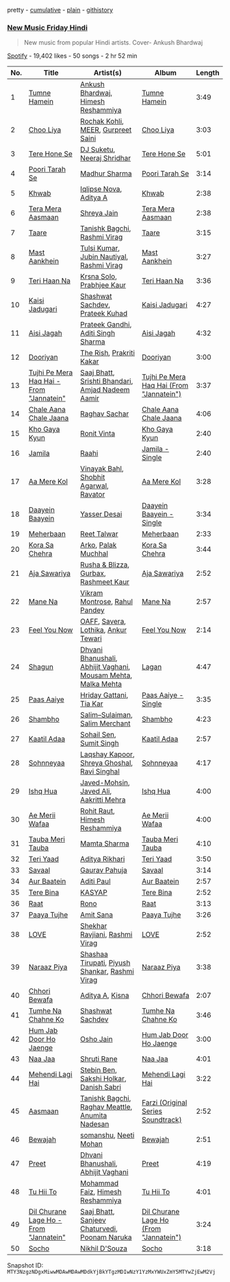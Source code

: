 pretty - [cumulative](/playlists/cumulative/37i9dQZF1DWVCuOatqCW5M.md) - [plain](/playlists/plain/37i9dQZF1DWVCuOatqCW5M) - [githistory](https://github.githistory.xyz/mackorone/spotify-playlist-archive/blob/main/playlists/plain/37i9dQZF1DWVCuOatqCW5M)

### [New Music Friday Hindi ](https://open.spotify.com/playlist/37i9dQZF1DWVCuOatqCW5M)

> New music from popular Hindi artists\. Cover\- Ankush Bhardwaj

[Spotify](https://open.spotify.com/user/spotify) - 19,402 likes - 50 songs - 2 hr 52 min

| No. | Title | Artist(s) | Album | Length |
|---|---|---|---|---|
| 1 | [Tumne Hamein](https://open.spotify.com/track/1d9KnLHrsroucWcoNKvHtP) | [Ankush Bhardwaj](https://open.spotify.com/artist/0XshHSxU5gt37nBa6SS8gY), [Himesh Reshammiya](https://open.spotify.com/artist/0sSxphmGskGCKlwB9xa6WU) | [Tumne Hamein](https://open.spotify.com/album/61mTverss6T06JkYOBxeVN) | 3:49 |
| 2 | [Choo Liya](https://open.spotify.com/track/3CCKZEmtnCCbq2jrEihxgr) | [Rochak Kohli](https://open.spotify.com/artist/3dN9MQpjIyNxyeRfz4EDZe), [MEER](https://open.spotify.com/artist/4Qtx4aI2TxoK7IDTDZgvti), [Gurpreet Saini](https://open.spotify.com/artist/3nLLr3ShsQC2Hdrwjl14ie) | [Choo Liya](https://open.spotify.com/album/0bm7EwOK7BLJUrrx0J9Sm6) | 3:03 |
| 3 | [Tere Hone Se](https://open.spotify.com/track/0WOQ0NIjQEAFHXS9haQDOZ) | [DJ Suketu](https://open.spotify.com/artist/4TfiXd01xLFV0xg8PSCysH), [Neeraj Shridhar](https://open.spotify.com/artist/3tHD07u1ON4uHxmnT9rwqZ) | [Tere Hone Se](https://open.spotify.com/album/3VBhUpmVVwGtSZd2TGd8FK) | 5:01 |
| 4 | [Poori Tarah Se](https://open.spotify.com/track/5vE3s0cujAgnFmfbMf8xfh) | [Madhur Sharma](https://open.spotify.com/artist/2kfi47LWmlXzQ3p3kWonfQ) | [Poori Tarah Se](https://open.spotify.com/album/2euZcVgfeai6fDMUQNmbog) | 3:14 |
| 5 | [Khwab](https://open.spotify.com/track/59alvnjzlbX6LaHhXGDZYv) | [Iqlipse Nova](https://open.spotify.com/artist/5tVEtYVMATyQ6OVOetuZlk), [Aditya A](https://open.spotify.com/artist/4wwYGgSpeBtvk5WX6HBqzw) | [Khwab](https://open.spotify.com/album/0ICe966bo3oNsHRIBp4aQ7) | 2:38 |
| 6 | [Tera Mera Aasmaan](https://open.spotify.com/track/6mOqFm4X4tdcraFWQibZSA) | [Shreya Jain](https://open.spotify.com/artist/4kf4NJ3U6oSZ423DycBpMD) | [Tera Mera Aasmaan](https://open.spotify.com/album/5vbcq7UU1ezZ0uKs7SWXwX) | 2:38 |
| 7 | [Taare](https://open.spotify.com/track/3kzhjDvTZ163cvxAgZgdGi) | [Tanishk Bagchi](https://open.spotify.com/artist/4f7KfxeHq9BiylGmyXepGt), [Rashmi Virag](https://open.spotify.com/artist/5r2baeTwcCJnuIsDIlxUJo) | [Taare](https://open.spotify.com/album/0MBhtO0M46aexQWmqzq6sY) | 3:15 |
| 8 | [Mast Aankhein](https://open.spotify.com/track/6VxqgfU14y82Jsc3qvkcPS) | [Tulsi Kumar](https://open.spotify.com/artist/0T1CMVkqffHlqEk4BcAph1), [Jubin Nautiyal](https://open.spotify.com/artist/1tqysapcCh1lWEAc9dIFpa), [Rashmi Virag](https://open.spotify.com/artist/5r2baeTwcCJnuIsDIlxUJo) | [Mast Aankhein](https://open.spotify.com/album/6j5ZcktK7LVx39OvfbJ2Gi) | 3:27 |
| 9 | [Teri Haan Na](https://open.spotify.com/track/5H0n5lQmvj7QSjIFd3iyZD) | [Krsna Solo](https://open.spotify.com/artist/1fn1zda146dVI8wNdqi9l6), [Prabhjee Kaur](https://open.spotify.com/artist/4eCQSJiqQytxz4IJx0I7Bt) | [Teri Haan Na](https://open.spotify.com/album/6A90hWdp94Xtz0eSZ1WnrY) | 3:36 |
| 10 | [Kaisi Jadugari](https://open.spotify.com/track/6gkf7KZtpXHSRDuAyIkEMA) | [Shashwat Sachdev](https://open.spotify.com/artist/465OXuCU8YZNmVG1leLwQ9), [Prateek Kuhad](https://open.spotify.com/artist/0tC995Rfn9k2l7nqgCZsV7) | [Kaisi Jadugari](https://open.spotify.com/album/157Zl2ubrkwXp4w73P1uhL) | 4:27 |
| 11 | [Aisi Jagah](https://open.spotify.com/track/6wou8cqWeFT6Kef113D1xI) | [Prateek Gandhi](https://open.spotify.com/artist/1QH7G1DjLYaY5EvqO1PA6w), [Aditi Singh Sharma](https://open.spotify.com/artist/4iW4xSfMEIvrXM0Iu3aFDY) | [Aisi Jagah](https://open.spotify.com/album/06fccZAZ0iDfaoyOvJIq3i) | 4:32 |
| 12 | [Dooriyan](https://open.spotify.com/track/1V70eF4tJQPnemvT2WmcL3) | [The Rish](https://open.spotify.com/artist/0Eb38FY9vOjiRA10iXPGHI), [Prakriti Kakar](https://open.spotify.com/artist/59pq5Vw16UDkR9txoPKv86) | [Dooriyan](https://open.spotify.com/album/6CIlcC88OgvYPdosDwQsVp) | 3:00 |
| 13 | [Tujhi Pe Mera Haq Hai \- From "Jannatein"](https://open.spotify.com/track/15bWVdOr7QkW2GisVPVXEh) | [Saaj Bhatt](https://open.spotify.com/artist/5X6ShVeOR0RNA0QLpFksuj), [Srishti Bhandari](https://open.spotify.com/artist/0wZVnB36ng3hXHxkBReBpG), [Amjad Nadeem Aamir](https://open.spotify.com/artist/47alRXX8AZZKee6glPMZXq) | [Tujhi Pe Mera Haq Hai \(From "Jannatein"\)](https://open.spotify.com/album/1APcdcKEO081RtdWYcJAil) | 3:37 |
| 14 | [Chale Aana Chale Jaana](https://open.spotify.com/track/39g5yQpyJO3w3usfD9UwMD) | [Raghav Sachar](https://open.spotify.com/artist/7nVsNB3N2S3AoAyvIPNXlj) | [Chale Aana Chale Jaana](https://open.spotify.com/album/4j7y4JQkFxS3Y9f0gmOHlJ) | 4:06 |
| 15 | [Kho Gaya Kyun](https://open.spotify.com/track/0IOasZouiW0Zr9osyXhFT0) | [Ronit Vinta](https://open.spotify.com/artist/0FHOJryrpHtkKAZMKULXXn) | [Kho Gaya Kyun](https://open.spotify.com/album/4TTaId3wunhM5YlrXLcu55) | 2:40 |
| 16 | [Jamila](https://open.spotify.com/track/5LKvpD5nxlw9HohAcBbprN) | [Raahi](https://open.spotify.com/artist/7ohyp9mPElIYE1N1atYCr2) | [Jamila \- Single](https://open.spotify.com/album/7zCdsqVy6GcBcTqNtpmWD3) | 2:40 |
| 17 | [Aa Mere Kol](https://open.spotify.com/track/2DiyS9ak3O1qHjlQuAeSKf) | [Vinayak Bahl](https://open.spotify.com/artist/0a3d9L4ClTZmqUQEcg4CLv), [Shobhit Agarwal](https://open.spotify.com/artist/5Qj0uLYfV3IRUzuKKDKzbC), [Ravator](https://open.spotify.com/artist/1cZXy31snJUWXKwhWRyDgs) | [Aa Mere Kol](https://open.spotify.com/album/34D5f8FR5LSNvulBYjsZKr) | 3:28 |
| 18 | [Daayein Baayein](https://open.spotify.com/track/2f7Rmr904CGu8HRLfakm0Y) | [Yasser Desai](https://open.spotify.com/artist/6RF8hEdlUKoLPQOHmBbHiM) | [Daayein Baayein \- Single](https://open.spotify.com/album/6LeVMwAkOPwOsphWbMMcLa) | 3:34 |
| 19 | [Meherbaan](https://open.spotify.com/track/46hWgb9J4Lf5bAnEV4dY2T) | [Reet Talwar](https://open.spotify.com/artist/4Q72AebP3Suxs5MQ8ocDl5) | [Meherbaan](https://open.spotify.com/album/1lI6lP0ODvHbBzSXuzqIWy) | 2:33 |
| 20 | [Kora Sa Chehra](https://open.spotify.com/track/3k4xoBzWbKy2mebPN4nF9y) | [Arko](https://open.spotify.com/artist/6jf2eKjiPT6P18RbOSLzf0), [Palak Muchhal](https://open.spotify.com/artist/3yMmYEklQ7gLOZXEFNd3xr) | [Kora Sa Chehra](https://open.spotify.com/album/0vJzEwSxd5kJvHnlt1Inti) | 3:44 |
| 21 | [Aja Sawariya](https://open.spotify.com/track/1YiwARhwbWkDELenG8Toi6) | [Rusha & Blizza](https://open.spotify.com/artist/2HrvJh5lOdSH1DLlWCAtJI), [Gurbax](https://open.spotify.com/artist/52nO5w2jFAlYYsq6h9YjQG), [Rashmeet Kaur](https://open.spotify.com/artist/15UQcr22jcc6DJjy3sLv3J) | [Aja Sawariya](https://open.spotify.com/album/3DW4dwDoi4pGl5f55YqsKK) | 2:52 |
| 22 | [Mane Na](https://open.spotify.com/track/1b1l5KS5PmoHX51z5VNvLc) | [Vikram Montrose](https://open.spotify.com/artist/0aXLGxJ65wok0y1bVG6flg), [Rahul Pandey](https://open.spotify.com/artist/6nZs8OAaiWEGqNJsKTK7Vq) | [Mane Na](https://open.spotify.com/album/1DBdFCkhof8cjdDig2eSSn) | 2:57 |
| 23 | [Feel You Now](https://open.spotify.com/track/1qvG2HriblOKz5d6lMT81E) | [OAFF](https://open.spotify.com/artist/2k66ibJfgMigF5QWqUgLyR), [Savera](https://open.spotify.com/artist/3CVXA5TAWpmfGPqyMqXpPb), [Lothika](https://open.spotify.com/artist/7yZDrVInKssNCaZkAkQGTX), [Ankur Tewari](https://open.spotify.com/artist/1ciT67XXpG2HOVsLQjKdv6) | [Feel You Now](https://open.spotify.com/album/1QjVRLJLQ3wM1RY9AznBlC) | 2:14 |
| 24 | [Shagun](https://open.spotify.com/track/1V3nPW84P7vDffxUAHtjJl) | [Dhvani Bhanushali](https://open.spotify.com/artist/1OPqAyxsQc8mcRmoNBAnVk), [Abhijit Vaghani](https://open.spotify.com/artist/70voqWnL1gpuxodufMgBt4), [Mousam Mehta](https://open.spotify.com/artist/6TwlAFUoLtnJwumsxYhhex), [Malka Mehta](https://open.spotify.com/artist/2rrqD52eAe6byv62wB6RYq) | [Lagan](https://open.spotify.com/album/7EQqho3zZa8WyzHo3H0LLD) | 4:47 |
| 25 | [Paas Aaiye](https://open.spotify.com/track/00d8SSkuAjs6VTB6MpVOv5) | [Hriday Gattani](https://open.spotify.com/artist/0xWGBvlwCBHAgXyR7TmPwp), [Tia Kar](https://open.spotify.com/artist/3TNcksP6Mklazgy5MmdxkS) | [Paas Aaiye \- Single](https://open.spotify.com/album/37qvCspmEXhAHQiRchb8L0) | 3:35 |
| 26 | [Shambho](https://open.spotify.com/track/3kJG9SDPIKAyQOFKBTNLIz) | [Salim–Sulaiman](https://open.spotify.com/artist/6ohaQzKaXrobAL8paLSaxq), [Salim Merchant](https://open.spotify.com/artist/1TbRSunWGZ46mqnapcWxrm) | [Shambho](https://open.spotify.com/album/2thZWiFp10ukfgQErlfo4j) | 4:23 |
| 27 | [Kaatil Adaa](https://open.spotify.com/track/6UGx367kjUE4gLT4tcVRDH) | [Sohail Sen](https://open.spotify.com/artist/1bTROl5p3rGTpvKeWnGgrw), [Sumit Singh](https://open.spotify.com/artist/1udnfdXNiQWNBmj6s8DsrV) | [Kaatil Adaa](https://open.spotify.com/album/5FcCPbRosZh6COOHhI0Ffx) | 2:57 |
| 28 | [Sohnneyaa](https://open.spotify.com/track/4hOAIY6vOH5GUxJHe1FilI) | [Laqshay Kapoor](https://open.spotify.com/artist/5M4WmRBIQBWlBflNZj7BTG), [Shreya Ghoshal](https://open.spotify.com/artist/0oOet2f43PA68X5RxKobEy), [Ravi Singhal](https://open.spotify.com/artist/04jC0vqWW2xa1HLQzXTyPY) | [Sohnneyaa](https://open.spotify.com/album/5DD9HnONyUXqPZoZPRorgc) | 4:17 |
| 29 | [Ishq Hua](https://open.spotify.com/track/6k1UDrdD261M34pKA6nJmw) | [Javed\-Mohsin](https://open.spotify.com/artist/2zvJLk0gTH7r7A5Q6X5Bq8), [Javed Ali](https://open.spotify.com/artist/4W91bbPB2CTSsHwt7eqNl7), [Aakritti Mehra](https://open.spotify.com/artist/6jY6EI1p4euKtBxMB6MZRD) | [Ishq Hua](https://open.spotify.com/album/1g6kfQ2yhhYMSrQInEYKuR) | 4:00 |
| 30 | [Ae Merii Wafaa](https://open.spotify.com/track/0ZcggEG5gfNoBRjbuJyHMq) | [Rohit Raut](https://open.spotify.com/artist/21rqaLSSSg0Lo17ipUNHiU), [Himesh Reshammiya](https://open.spotify.com/artist/0sSxphmGskGCKlwB9xa6WU) | [Ae Merii Wafaa](https://open.spotify.com/album/2WNm5qbjFXegJrQmra0owX) | 4:00 |
| 31 | [Tauba Meri Tauba](https://open.spotify.com/track/6UL5wNXWm8z9n4cqzVGeO7) | [Mamta Sharma](https://open.spotify.com/artist/0RMsiUCTjsdGjoKyhEm8Y4) | [Tauba Meri Tauba](https://open.spotify.com/album/0QYBQerhgphfKW9eB0x0W5) | 4:10 |
| 32 | [Teri Yaad](https://open.spotify.com/track/3uUAbrwsttRpv2kfAvAUN9) | [Aditya Rikhari](https://open.spotify.com/artist/3ozYqVCLohfpXIhalkhM8D) | [Teri Yaad](https://open.spotify.com/album/1QE4rDAvMrYGSpVdbrFIRH) | 3:50 |
| 33 | [Savaal](https://open.spotify.com/track/1xOi16k7UNCuUfJ8q5aVDb) | [Gaurav Pahuja](https://open.spotify.com/artist/25WsKcwA4b5G1OCONyIrit) | [Savaal](https://open.spotify.com/album/7ELqJgJdywrSdzGEhmR4Ku) | 3:14 |
| 34 | [Aur Baatein](https://open.spotify.com/track/6hC1HXktZpKEFOEDfehUXa) | [Aditi Paul](https://open.spotify.com/artist/0Es0q6Ck6CyyDjrWBqWkRc) | [Aur Baatein](https://open.spotify.com/album/5vz3jL3GjXk5Bzxwf8poPa) | 2:57 |
| 35 | [Tere Bina](https://open.spotify.com/track/6k1hBhDbcwyh1KuSFAoLTJ) | [KASYAP](https://open.spotify.com/artist/4p4ILwTCyu0exslJsiQzZP) | [Tere Bina](https://open.spotify.com/album/3oqzq7uP6IgsI8o8ZTUENB) | 2:52 |
| 36 | [Raat](https://open.spotify.com/track/4RtUdmzHtkdTYQ0Td5GGYc) | [Rono](https://open.spotify.com/artist/7nAIsV0i8kg2XRCK14YUB6) | [Raat](https://open.spotify.com/album/5g2ACwI9NwMQj9vZhansXs) | 3:13 |
| 37 | [Paaya Tujhe](https://open.spotify.com/track/0DKa8xX750dD083hv06Eyy) | [Amit Sana](https://open.spotify.com/artist/3CQfgcqktgrWrxtuzfN2hZ) | [Paaya Tujhe](https://open.spotify.com/album/3IILwXSrQgQhmRkt7iRLYR) | 3:26 |
| 38 | [LOVE](https://open.spotify.com/track/4BbFL6xsZx3D2ePntfPOa7) | [Shekhar Ravjiani](https://open.spotify.com/artist/4xd7mLI7urqrxELaXhAvzw), [Rashmi Virag](https://open.spotify.com/artist/5r2baeTwcCJnuIsDIlxUJo) | [LOVE](https://open.spotify.com/album/1BUizQrgTyI3GMXKKicwm0) | 2:52 |
| 39 | [Naraaz Piya](https://open.spotify.com/track/0CwLJU8EkdY14hMeqwXH39) | [Shashaa Tirupati](https://open.spotify.com/artist/12CpR4SNDzVIlDoPSeNFeW), [Piyush Shankar](https://open.spotify.com/artist/1BhuOVR89HEuGLypGbQJ7l), [Rashmi Virag](https://open.spotify.com/artist/5r2baeTwcCJnuIsDIlxUJo) | [Naraaz Piya](https://open.spotify.com/album/66uCTlq9o0kIr15SMnpwJ4) | 3:38 |
| 40 | [Chhori Bewafa](https://open.spotify.com/track/4pP0P0aMQkGv1b7YCbRsFb) | [Aditya A](https://open.spotify.com/artist/4wwYGgSpeBtvk5WX6HBqzw), [Kisna](https://open.spotify.com/artist/6Ws4haxZWklIB0qBGAwlCJ) | [Chhori Bewafa](https://open.spotify.com/album/3CYe62pL0ZOtEWi1UVB7qr) | 2:07 |
| 41 | [Tumhe Na Chahne Ko](https://open.spotify.com/track/4hg03lLOdsikWpvTUUr8ar) | [Shashwat Sachdev](https://open.spotify.com/artist/465OXuCU8YZNmVG1leLwQ9) | [Tumhe Na Chahne Ko](https://open.spotify.com/album/76mraX46DOMgzwP8C0dE4n) | 3:46 |
| 42 | [Hum Jab Door Ho Jaenge](https://open.spotify.com/track/4suhESB6YqFFC2Oq9LeRtb) | [Osho Jain](https://open.spotify.com/artist/41Sw7HsskHGbJOJXhLUTEK) | [Hum Jab Door Ho Jaenge](https://open.spotify.com/album/1hzUcKXqfmAS2TYwq9VGkg) | 3:00 |
| 43 | [Naa Jaa](https://open.spotify.com/track/4BZU6ELWOoy1s6KG3ZsVOm) | [Shruti Rane](https://open.spotify.com/artist/69vXsJLW99gZRgxntkmPop) | [Naa Jaa](https://open.spotify.com/album/2SwlMekPS9KnpStM6zMXHr) | 4:01 |
| 44 | [Mehendi Lagi Hai](https://open.spotify.com/track/36uw7L3TTkfsXOyym2RFuw) | [Stebin Ben](https://open.spotify.com/artist/1UAzmnFgjizIDvtHvnCdEq), [Sakshi Holkar](https://open.spotify.com/artist/1NzWmNFNge2tR9foXVCz7R), [Danish Sabri](https://open.spotify.com/artist/1d1zBysvyutA5en7DZnvJW) | [Mehendi Lagi Hai](https://open.spotify.com/album/3Epan1Y4ZX0f1QLN7Utrux) | 3:22 |
| 45 | [Aasmaan](https://open.spotify.com/track/4OJ3ecc157Wg4Z29aglEOu) | [Tanishk Bagchi](https://open.spotify.com/artist/4f7KfxeHq9BiylGmyXepGt), [Raghav Meattle](https://open.spotify.com/artist/7lTlD9L3QhfOH13Z0n1ibN), [Anumita Nadesan](https://open.spotify.com/artist/1nmKYy6efdYl8sIcT0gCLJ) | [Farzi \(Original Series Soundtrack\)](https://open.spotify.com/album/2W4AYutWKIjmtGVnU6q3Xz) | 2:52 |
| 46 | [Bewajah](https://open.spotify.com/track/6uJ6KxWCNszP9VDtZm5A0C) | [somanshu](https://open.spotify.com/artist/0q7fw7pC9FcW9AUfIw4H5H), [Neeti Mohan](https://open.spotify.com/artist/3ZxZ03fj3tXBZHZWzvaLSM) | [Bewajah](https://open.spotify.com/album/7pb1utVXS2OS6dfQF0f0cN) | 2:51 |
| 47 | [Preet](https://open.spotify.com/track/2XeX2lVTjO0TY6Jk0SE6dx) | [Dhvani Bhanushali](https://open.spotify.com/artist/1OPqAyxsQc8mcRmoNBAnVk), [Abhijit Vaghani](https://open.spotify.com/artist/70voqWnL1gpuxodufMgBt4) | [Preet](https://open.spotify.com/album/6bPq1Wlr8b82YuEQMne1sJ) | 4:19 |
| 48 | [Tu Hii To](https://open.spotify.com/track/7IOvVy5KChrDKWlX5Foeet) | [Mohammad Faiz](https://open.spotify.com/artist/4xNgNFUMUuGCoy7IX74Y60), [Himesh Reshammiya](https://open.spotify.com/artist/0sSxphmGskGCKlwB9xa6WU) | [Tu Hii To](https://open.spotify.com/album/4B3SnJkt4tgj2uxOyHpyvH) | 4:01 |
| 49 | [Dil Churane Lage Ho \- From "Jannatein"](https://open.spotify.com/track/2FqN10gkrCZIeKlcEka9r1) | [Saaj Bhatt](https://open.spotify.com/artist/5X6ShVeOR0RNA0QLpFksuj), [Sanjeev Chaturvedi](https://open.spotify.com/artist/5a4Lwkfl8momi2Two1wSBA), [Poonam Naruka](https://open.spotify.com/artist/3ltJAEPIqC61hhtZDH4E17) | [Dil Churane Lage Ho \(From "Jannatein"\)](https://open.spotify.com/album/43BR8qpwQjs9S7dSE7t3M7) | 3:24 |
| 50 | [Socho](https://open.spotify.com/track/5pZntMo01v4GRaWKWRqyTE) | [Nikhil D'Souza](https://open.spotify.com/artist/39fT56OHEL2E98zDKrqBsC) | [Socho](https://open.spotify.com/album/7oOlVtccWmt39tQJU61eLb) | 3:18 |

Snapshot ID: `MTY3NzgzNDgxMiwwMDAwMDAwMDdkYjBkYTgzMDIwNzY1YzMxYWUxZmY5MTYwZjEwM2Vj`
